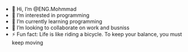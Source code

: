 - 👋 Hi, I’m @ENG.Mohmmad
- 👀 I’m interested in programming
- 🌱 I’m currently learning programming
- 💞️ I’m looking to collaborate on  work and busniss
- ⚡ Fun fact: Life is like riding a bicycle. To keep your balance, you must keep moving

<!---
engmohmmad/engmohmmad is a ✨ special ✨ repository because its `README.md` (this file) appears on your GitHub profile.
You can click the Preview link to take a look at your changes.
--->

